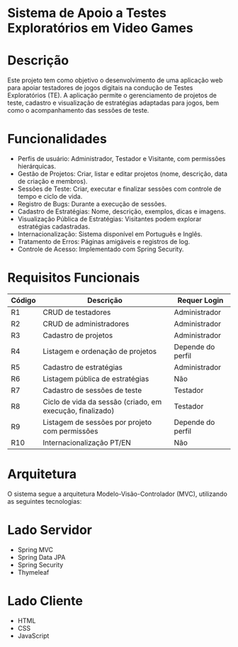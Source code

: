 
# Sistema de Apoio a Testes Exploratórios em Video Games

# Descrição
Este projeto tem como objetivo o desenvolvimento de uma aplicação web para apoiar testadores de jogos digitais na condução de Testes Exploratórios (TE). A aplicação permite o gerenciamento de projetos de teste, cadastro e visualização de estratégias adaptadas para jogos, bem como o acompanhamento das sessões de teste.

# Funcionalidades
* Perfis de usuário: Administrador, Testador e Visitante, com permissões hierárquicas.
* Gestão de Projetos: Criar, listar e editar projetos (nome, descrição, data de criação e membros).
* Sessões de Teste: Criar, executar e finalizar sessões com controle de tempo e ciclo de vida.
* Registro de Bugs: Durante a execução de sessões.
* Cadastro de Estratégias: Nome, descrição, exemplos, dicas e imagens.
* Visualização Pública de Estratégias: Visitantes podem explorar estratégias cadastradas.
* Internacionalização: Sistema disponível em Português e Inglês.
* Tratamento de Erros: Páginas amigáveis e registros de log.
* Controle de Acesso: Implementado com Spring Security.

# Requisitos Funcionais
| Código | Descrição                                                 | Requer Login      |
| ------ | --------------------------------------------------------- | ----------------- |
| R1     | CRUD de testadores                                        | Administrador     |
| R2     | CRUD de administradores                                   | Administrador     |
| R3     | Cadastro de projetos                                      | Administrador     |
| R4     | Listagem e ordenação de projetos                          | Depende do perfil |
| R5     | Cadastro de estratégias                                   | Administrador     |
| R6     | Listagem pública de estratégias                           | Não               |
| R7     | Cadastro de sessões de teste                              | Testador          |
| R8     | Ciclo de vida da sessão (criado, em execução, finalizado) | Testador          |
| R9     | Listagem de sessões por projeto com permissões            | Depende do perfil |
| R10    | Internacionalização PT/EN                                 | Não               |

# Arquitetura
O sistema segue a arquitetura Modelo-Visão-Controlador (MVC), utilizando as seguintes tecnologias:

# Lado Servidor
* Spring MVC
* Spring Data JPA
* Spring Security
* Thymeleaf

# Lado Cliente
* HTML
* CSS
* JavaScript
